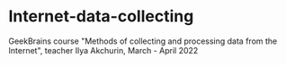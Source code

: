 # Internet-data-collecting
GeekBrains course "Methods of collecting and processing data from the Internet",
teacher Ilya Akchurin, 
March - April 2022
